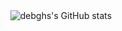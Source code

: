 <div align="center">
  <img src="https://github-readme-stats.vercel.app/api?username=debghs&show=reviews,discussions_started,discussions_answered,prs_merged,prs_merged_percentage&show_icons=true&theme=dark" alt="debghs's GitHub stats">
</div>
